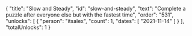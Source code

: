 {
  "title": "Slow and Steady",
  "id": "slow-and-steady",
  "text": "Complete a puzzle after everyone else but with the fastest time",
  "order": "531",
  "unlocks": [
    {
      "person": "itsalex",
      "count": 1,
      "dates": [
        "2021-11-14"
      ]
    }
  ],
  "totalUnlocks": 1
}